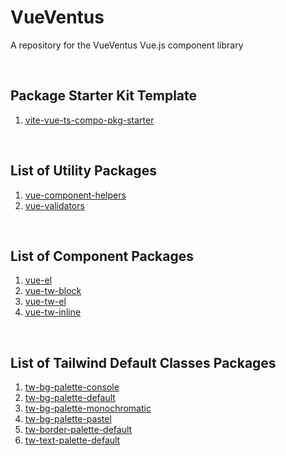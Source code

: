 # VueVentus

A repository for the VueVentus Vue.js component library

<br>


## Package Starter Kit Template

1. [vite-vue-ts-compo-pkg-starter](https://github.com/obewds/vite-vue-ts-compo-pkg-starter)

<br>


## List of Utility Packages

1. [vue-component-helpers](https://github.com/obewds/vue-component-helpers)
1. [vue-validators](https://github.com/obewds/vue-validators)

<br>


## List of Component Packages

1. [vue-el](https://github.com/obewds/vue-el)
1. [vue-tw-block](https://github.com/obewds/vue-tw-block)
1. [vue-tw-el](https://github.com/obewds/vue-tw-el)
1. [vue-tw-inline](https://github.com/obewds/vue-tw-inline)

<br>

## List of Tailwind Default Classes Packages

1. [tw-bg-palette-console](https://github.com/obewds/tw-bg-palette-console)
1. [tw-bg-palette-default](https://github.com/obewds/tw-bg-palette-default)
1. [tw-bg-palette-monochromatic](https://github.com/obewds/tw-bg-palette-monochromatic)
1. [tw-bg-palette-pastel](https://github.com/obewds/tw-bg-palette-pastel)
1. [tw-border-palette-default](https://github.com/obewds/tw-border-palette-default)
1. [tw-text-palette-default](https://github.com/obewds/tw-text-palette-default)







